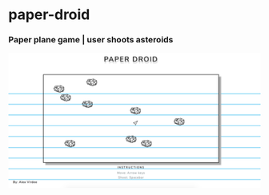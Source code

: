# paper-droid

### Paper plane game | user shoots asteroids

![alt text][logo]

[logo]: assets/images/gameplay.jpg "Gameplay"